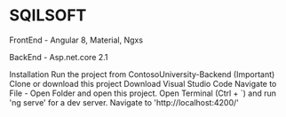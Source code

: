 # SQILSOFT

FrontEnd -
Angular 8,
Material,
Ngxs

BackEnd -
Asp.net.core 2.1

Installation
Run the project from ContosoUniversity-Backend (Important)
Clone or download this project
Download Visual Studio Code
Navigate to File - Open Folder and open this project.
Open Terminal (Ctrl + `) and run 'ng serve' for a dev server.
Navigate to 'http://localhost:4200/'
